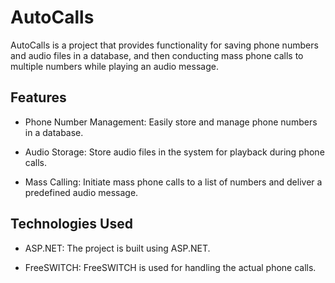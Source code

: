 # AutoCalls
AutoCalls is a project that provides functionality for saving phone numbers and audio files in a database, and then conducting mass phone calls to multiple numbers while playing an audio message.

## Features
- Phone Number Management: Easily store and manage phone numbers in a database.

- Audio Storage: Store audio files in the system for playback during phone calls.

- Mass Calling: Initiate mass phone calls to a list of numbers and deliver a predefined audio message.

## Technologies Used
- ASP.NET: The project is built using ASP.NET.

- FreeSWITCH: FreeSWITCH is used for handling the actual phone calls.
